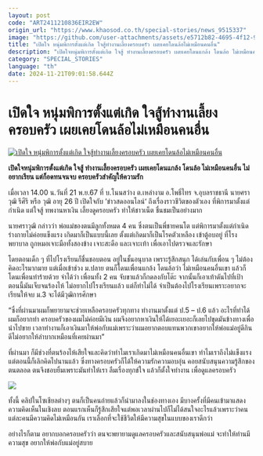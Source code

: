 ```yaml
---
layout: post
code: "ART2411210836EIR2EW"
origin_url: "https://www.khaosod.co.th/special-stories/news_9515337"
image: "https://github.com/user-attachments/assets/e5712b82-4695-4f12-93a7-e06899ac6b12"
title: "เปิดใจ หนุ่มพิการตั้งแต่เกิด ใจสู้ทำงานเลี้ยงครอบครัว เผยเคยโดนล้อไม่เหมือนคนอื่น"
description: "เปิดใจหนุ่มพิการตั้งแต่เกิด ใจสู้ ทำงานเลี้ยงครอบครัว เผยเคยโดนแกล้ง โดนล้อ ไม่เหมือนคนอื่น ไม่อยากเรียน แต่ก็อดทนจนจบ ครอบครัวสำคัญให้ความรัก"
category: "SPECIAL_STORIES"
language: "th"
date: 2024-11-21T09:01:58.644Z
---
```


# เปิดใจ หนุ่มพิการตั้งแต่เกิด ใจสู้ทำงานเลี้ยงครอบครัว เผยเคยโดนล้อไม่เหมือนคนอื่น

[![เปิดใจ หนุ่มพิการตั้งแต่เกิด ใจสู้ทำงานเลี้ยงครอบครัว เผยเคยโดนล้อไม่เหมือนคนอื่น](https://www.khaosod.co.th/wpapp/uploads/2024/11/wut2.jpg "เปิดใจ หนุ่มพิการตั้งแต่เกิด ใจสู้ทำงานเลี้ยงครอบครัว เผยเคยโดนล้อไม่เหมือนคนอื่น")](https://www.khaosod.co.th/wpapp/uploads/2024/11/wut2.jpg)

**เปิดใจหนุ่มพิการตั้งแต่เกิด ใจสู้ ทำงานเลี้ยงครอบครัว เผยเคยโดนแกล้ง โดนล้อ ไม่เหมือนคนอื่น ไม่อยากเรียน แต่ก็อดทนจนจบ ครอบครัวสำคัญให้ความรัก**

เมื่อเวลา 14.00 น.วันที่ 21 พ.ย.67 ที่ บ.โนนสว่าง ต.เหล่างาม อ.โพธิ์ไทร จ.อุบลราชธานี นายศราวุฒิ รีศีรี หรือ วุฒิ อายุ 26 ปี เปิดใจกับ ’ข่าวสดออนไลน์‘ ถึงเรื่องราวชีวิตของตัวเอง ที่พิการมาตั้งแต่กำเนิด แต่ใจสู้ ทพงานหาเงิน เลี้ยงดูครอบครัว ทำให้ชาวเน็ต ชื่นชมเป็นอย่างมาก

นายศราวุฒิ กล่าวว่า พ่อแม่ของตนมีลูกทั้งหมด 4 คน ซึ่งตนเป็นพี่ชายคนโต แต่พิการมาตั้งแต่กำเนิด ร่างกายไม่ค่อยแข็งแรง เกิดมาก็เป็นแบบนี้เลย ตั้งแต่เกิดมาก็เป็นโรคตัวเหลือง เข้าตู้อบอยู่ ที่โรงพยาบาล ถูกหมอเจาะมือทั้งสองข้าง เจาะสะดือ และเจาะเท้า เพื่อเอาไปตรวจและรักษา

โดยตอนเด็ก ๆ ที่ไปโรงเรียนก็ชื่นชอบตอน อยู่ในชั้นอนุบาล เพราะรู้สึกสนุก ได้เล่นกับเพื่อน ๆ ไม่ต้องคิดอะไรมากมาย แต่เมื่อเข้าช่วง ม.ปลาย ตนก็โดนเพื่อนแกล้ง โดนล้อว่า ไม่เหมือนคนอื่นเขา แล้วก็โดนเพื่อนทำร้ายด้วย จำได้ว่า เพื่อนทั้ง 2 คน จับขาแล้วก็กดลงกับโต๊ะ จากนั้นก็เอาเท้าดันไปที่เป้า ตอนนี้มันเจ็บจนร้องไห้ ไม่อยากไปโรงเรียนแล้ว แต่ก็ทำไม่ได้ จำเป็นต้องไปโรงเรียนเพราะอยากจะเรียนให้จบ ม.3 จะได้มีวุฒิการศึกษา



“ซึ่งที่ผ่านมาผมก็พยายามจะช่วยเหลือครอบครัวทุกทาง ทำงานมาตั้งแต่ ป.5 – ป.6 แล้ว อะไรที่ทำได้ผมก็อยากทำ ครอบครัวของผมไม่ค่อยมีเงิน ผมจึงอยากหาเงินให้ได้เยอะเยอะก็เลยไปขุดมันข้างทางเพื่อนำไปขาย เวลาทำงานก็เอาเงินมาให้พ่อกับแม่เพราะว่าผมอยากตอบแทนพวกเขาอยากให้พ่อแม่อยู่ดีกินดีไม่อยากให้ลำบากเหมือนที่เคยผ่านมา”

ที่ผ่านมา ก็มีช่วงที่ตนร้องไห้เสียใจและคิดว่าทำไมเราเกิดมาไม่เหมือนคนอื่นเขา ทำไมเราถึงไม่แข็งแรง แต่ตอนนี้ก็เลิกคิดไปนานแล้ว ซึ่งทางครอบครัวก็ได้ให้ความรักความอบอุ่น คอยสนับสนุนความรู้สึกของตนตลอด ตนจึงชอบยิ้มเพราะมันทำให้เรา ลืมเรื่องทุกข์ใจ แล้วก็ตั้งใจทำงาน เพื่อดูแลครอบครัว

![](https://www.khaosod.co.th/wpapp/uploads/2024/11/S__15786063_0-392x696.jpg)

ทั้งนี้ คลิปในโซเชียลต่างๆ ตนก็เป็นคนถ่ายแล้วก็นำมาลงในช่องทางเอง มีบางครั้งที่มีคนเข้ามาแสดงความคิดเห็นในเชิงลบ ตอนแรกเห็นก็รู้สึกเสียใจแต่พอเวลาผ่านไปก็ไม่ได้สนใจอะไรแล้วเพราะว่าคนแต่ละคนมีความคิดไม่เหมือนกัน เราเลือกที่จะใช้ชีวิตให้มีความสุขในแบบของเราดีกว่า

อย่างไรก็ตาม อยากบอกครอบครัวว่า ตนจะพยายามดูแลครอบครัวและสนับสนุนพ่อแม่ จะทำให้ท่านมีความสุข อยากให้พ่อกับแม่อยู่สบาย
